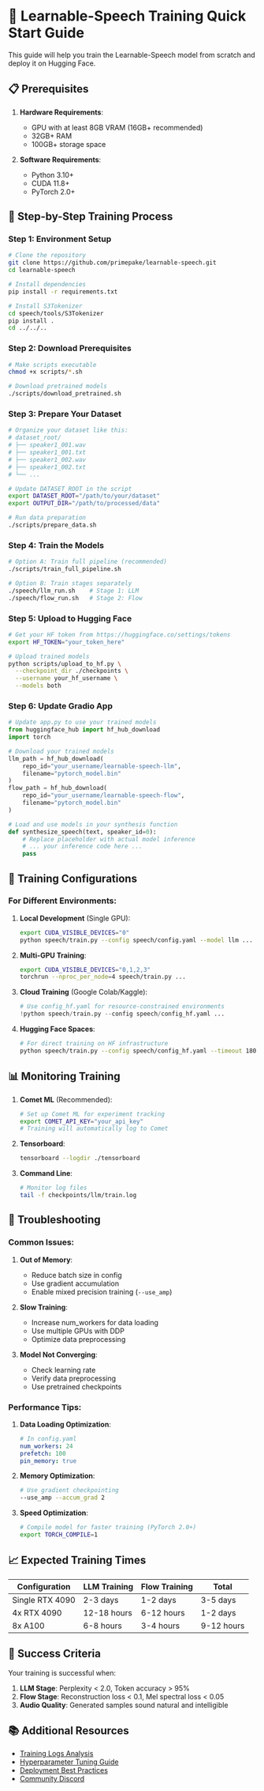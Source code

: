 # 🎤 Learnable-Speech Training Quick Start Guide

This guide will help you train the Learnable-Speech model from scratch and deploy it on Hugging Face.

## 📋 Prerequisites

1. **Hardware Requirements**:
   - GPU with at least 8GB VRAM (16GB+ recommended)
   - 32GB+ RAM
   - 100GB+ storage space

2. **Software Requirements**:
   - Python 3.10+
   - CUDA 11.8+
   - PyTorch 2.0+

## 🚀 Step-by-Step Training Process

### Step 1: Environment Setup

```bash
# Clone the repository
git clone https://github.com/primepake/learnable-speech.git
cd learnable-speech

# Install dependencies
pip install -r requirements.txt

# Install S3Tokenizer
cd speech/tools/S3Tokenizer
pip install .
cd ../../..
```

### Step 2: Download Prerequisites

```bash
# Make scripts executable
chmod +x scripts/*.sh

# Download pretrained models
./scripts/download_pretrained.sh
```

### Step 3: Prepare Your Dataset

```bash
# Organize your dataset like this:
# dataset_root/
# ├── speaker1_001.wav
# ├── speaker1_001.txt
# ├── speaker1_002.wav
# ├── speaker1_002.txt
# └── ...

# Update DATASET_ROOT in the script
export DATASET_ROOT="/path/to/your/dataset"
export OUTPUT_DIR="/path/to/processed/data"

# Run data preparation
./scripts/prepare_data.sh
```

### Step 4: Train the Models

```bash
# Option A: Train full pipeline (recommended)
./scripts/train_full_pipeline.sh

# Option B: Train stages separately
./speech/llm_run.sh    # Stage 1: LLM
./speech/flow_run.sh   # Stage 2: Flow
```

### Step 5: Upload to Hugging Face

```bash
# Get your HF token from https://huggingface.co/settings/tokens
export HF_TOKEN="your_token_here"

# Upload trained models
python scripts/upload_to_hf.py \
  --checkpoint_dir ./checkpoints \
  --username your_hf_username \
  --models both
```

### Step 6: Update Gradio App

```python
# Update app.py to use your trained models
from huggingface_hub import hf_hub_download
import torch

# Download your trained models
llm_path = hf_hub_download(
    repo_id="your_username/learnable-speech-llm",
    filename="pytorch_model.bin"
)
flow_path = hf_hub_download(
    repo_id="your_username/learnable-speech-flow", 
    filename="pytorch_model.bin"
)

# Load and use models in your synthesis function
def synthesize_speech(text, speaker_id=0):
    # Replace placeholder with actual model inference
    # ... your inference code here ...
    pass
```

## 🎯 Training Configurations

### For Different Environments:

1. **Local Development** (Single GPU):
   ```bash
   export CUDA_VISIBLE_DEVICES="0"
   python speech/train.py --config speech/config.yaml --model llm ...
   ```

2. **Multi-GPU Training**:
   ```bash
   export CUDA_VISIBLE_DEVICES="0,1,2,3"
   torchrun --nproc_per_node=4 speech/train.py ...
   ```

3. **Cloud Training** (Google Colab/Kaggle):
   ```python
   # Use config_hf.yaml for resource-constrained environments
   !python speech/train.py --config speech/config_hf.yaml ...
   ```

4. **Hugging Face Spaces**:
   ```bash
   # For direct training on HF infrastructure
   python speech/train.py --config speech/config_hf.yaml --timeout 1800 ...
   ```

## 📊 Monitoring Training

1. **Comet ML** (Recommended):
   ```bash
   # Set up Comet ML for experiment tracking
   export COMET_API_KEY="your_api_key"
   # Training will automatically log to Comet
   ```

2. **Tensorboard**:
   ```bash
   tensorboard --logdir ./tensorboard
   ```

3. **Command Line**:
   ```bash
   # Monitor log files
   tail -f checkpoints/llm/train.log
   ```

## 🔧 Troubleshooting

### Common Issues:

1. **Out of Memory**:
   - Reduce batch size in config
   - Use gradient accumulation
   - Enable mixed precision training (`--use_amp`)

2. **Slow Training**:
   - Increase num_workers for data loading
   - Use multiple GPUs with DDP
   - Optimize data preprocessing

3. **Model Not Converging**:
   - Check learning rate
   - Verify data preprocessing
   - Use pretrained checkpoints

### Performance Tips:

1. **Data Loading Optimization**:
   ```yaml
   # In config.yaml
   num_workers: 24
   prefetch: 100
   pin_memory: true
   ```

2. **Memory Optimization**:
   ```bash
   # Use gradient checkpointing
   --use_amp --accum_grad 2
   ```

3. **Speed Optimization**:
   ```bash
   # Compile model for faster training (PyTorch 2.0+)
   export TORCH_COMPILE=1
   ```

## 📈 Expected Training Times

| Configuration | LLM Training | Flow Training | Total |
|---------------|--------------|---------------|-------|
| Single RTX 4090 | 2-3 days | 1-2 days | 3-5 days |
| 4x RTX 4090 | 12-18 hours | 6-12 hours | 1-2 days |
| 8x A100 | 6-8 hours | 3-4 hours | 9-12 hours |

## 🎉 Success Criteria

Your training is successful when:

1. **LLM Stage**: Perplexity < 2.0, Token accuracy > 95%
2. **Flow Stage**: Reconstruction loss < 0.1, Mel spectral loss < 0.05
3. **Audio Quality**: Generated samples sound natural and intelligible

## 📚 Additional Resources

- [Training Logs Analysis](docs/training_analysis.md)
- [Hyperparameter Tuning Guide](docs/hyperparameters.md)
- [Deployment Best Practices](docs/deployment.md)
- [Community Discord](https://discord.gg/learnable-speech)

